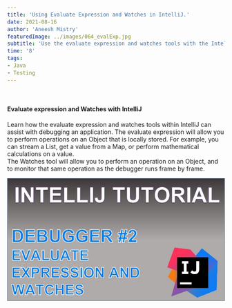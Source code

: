 ```yaml
---
title: 'Using Evaluate Expression and Watches in IntelliJ.'
date: 2021-08-16
author: 'Aneesh Mistry'
featuredImage: ../images/064_evalExp.jpg
subtitle: 'Use the evaluate expression and watches tools with the IntelliJ debugger to monitor Objects as they.'
time: '8'
tags:
- Java
- Testing
---
```


<br>
<h4>Evaluate expression and Watches with IntelliJ</h4>
<p>
Learn how the evaluate expression and watches tools within IntelliJ can assist with debugging an application. 
The evaluate expression will allow you to perform operations on an Object that is locally stored. For example, you can stream a List, get a value from a Map, or perform mathematical calculations on a value. 
<br>
The Watches tool will allow you to perform an operation on an Object, and to monitor that same operation as the debugger runs frame by frame.

[![YouTube video link](../images/064_evalExp.jpg)](https://youtu.be/u5NSgMCkqOg )
</p>
